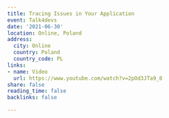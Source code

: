 ```yaml
---
title: Tracing Issues in Your Application
event: Talk4devs
date: '2021-06-30'
location: Online, Poland
address:
  city: Online
  country: Poland
  country_code: PL
links:
- name: Video
  url: https://www.youtube.com/watch?v=2pOd3JTa9_8
share: false
reading_time: false
backlinks: false

---
```

